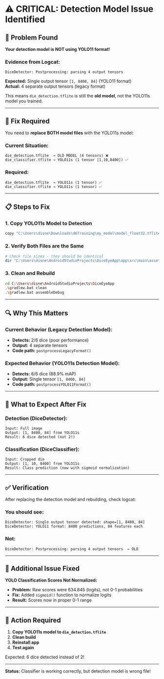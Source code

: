 # ⚠️ CRITICAL: Detection Model Issue Identified

## 🚨 Problem Found

**Your detection model is NOT using YOLO11 format!**

### Evidence from Logcat:
```
DiceDetector: Postprocessing: parsing 4 output tensors
```

**Expected:** Single output tensor `[1, 8400, 84]` (YOLO11 format)  
**Actual:** 4 separate output tensors (legacy format)

This means `die_detection.tflite` is still the **old model**, not the YOLO11s model you trained.

---

## 🔧 Fix Required

You need to **replace BOTH model files** with the YOLO11s model:

### Current Situation:
```
die_detection.tflite  → OLD MODEL (4 tensors) ❌
die_classifier.tflite → YOLO11s (1 tensor [1,10,8400]) ✅
```

### Required:
```
die_detection.tflite  → YOLO11s (1 tensor) ✅
die_classifier.tflite → YOLO11s (1 tensor) ✅
```

---

## 📋 Steps to Fix

### 1. Copy YOLO11s Model to Detection
```bash
copy "C:\Users\disne\Downloads\d6Training\my_model\model_float32.tflite" "C:\Users\disne\AndroidStudioProjects\DiceEyeApp\app\src\main\assets\die_detection.tflite"
```

### 2. Verify Both Files are the Same
```bash
# Check file sizes - they should be identical
dir "C:\Users\disne\AndroidStudioProjects\DiceEyeApp\app\src\main\assets\*.tflite"
```

### 3. Clean and Rebuild
```bash
cd C:\Users\disne\AndroidStudioProjects\DiceEyeApp
.\gradlew.bat clean
.\gradlew.bat assembleDebug
```

---

## 🔍 Why This Matters

### Current Behavior (Legacy Detection Model):
- **Detects:** 2/6 dice (poor performance)
- **Output:** 4 separate tensors
- **Code path:** `postprocessLegacyFormat()`

### Expected Behavior (YOLO11s Detection Model):
- **Detects:** 6/6 dice (88.9% mAP)
- **Output:** Single tensor `[1, 8400, 84]`
- **Code path:** `postprocessYOLO11Format()`

---

## 🎯 What to Expect After Fix

### Detection (DiceDetector):
```
Input: Full image
Output: [1, 8400, 84] from YOLO11s
Result: 6 dice detected (not 2!)
```

### Classification (DiceClassifier):
```
Input: Cropped die
Output: [1, 10, 8400] from YOLO11s
Result: Class prediction (now with sigmoid normalization)
```

---

## ✅ Verification

After replacing the detection model and rebuilding, check logcat:

### You should see:
```
DiceDetector: Single output tensor detected: shape=[1, 8400, 84]
DiceDetector: YOLO11 format: 8400 predictions, 84 features each
```

### Not:
```
DiceDetector: Postprocessing: parsing 4 output tensors  ← OLD
```

---

## 🐛 Additional Issue Fixed

**YOLO Classification Scores Not Normalized:**
- **Problem:** Raw scores were 634.845 (logits), not 0-1 probabilities
- **Fix:** Added `sigmoid()` function to normalize logits
- **Result:** Scores now in proper 0-1 range

---

## 🚀 Action Required

1. **Copy YOLO11s model to `die_detection.tflite`**
2. **Clean build**
3. **Reinstall app**
4. **Test again**

Expected: 6 dice detected instead of 2!

---

**Status:** Classifier is working correctly, but detection model is wrong file!

